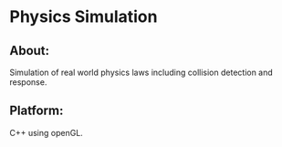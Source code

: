# Physics Simulation

## About:
Simulation of real world physics laws including collision detection and response.

## Platform: 
C++ using openGL.
